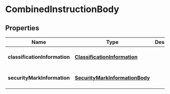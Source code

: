 # CombinedInstructionBody

## Properties
Name | Type | Description | Notes
------------ | ------------- | ------------- | -------------
**classificationInformation** | [**ClassificationInformation**](ClassificationInformation.md) |  | [optional] [default to null]
**securityMarkInformation** | [**SecurityMarkInformationBody**](SecurityMarkInformationBody.md) |  | [optional] [default to null]


